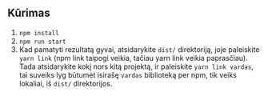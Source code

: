 ## Kūrimas

1. `npm install`
2. `npm run start`
3. Kad pamatyti rezultatą gyvai, atsidarykite `dist/` direktoriją, joje paleiskite `yarn link` (npm link taipogi veikia, tačiau yarn link veikia paprasčiau). Tada atsidarykite kokį nors kitą projektą, ir paleiskite `yarn link vardas`, tai suveiks lyg būtumėt isirašę `vardas` biblioteką per npm, tik veiks lokaliai, iš `dist/` direktorijos.
